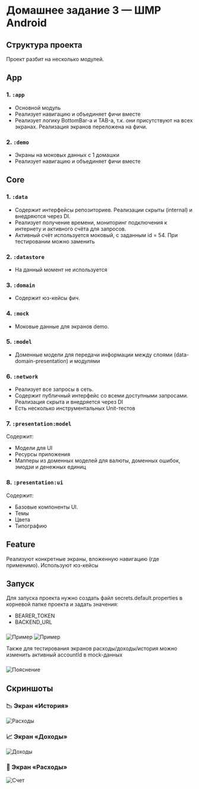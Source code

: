 # Домашнее задание 3 — ШМР Android

## Структура проекта
Проект разбит на несколько модулей.

## App
### 1. `:app`
- Основной модуль
- Реализует навигацию и объединяет фичи вместе
- Реализует логику BottomBar-a и TAB-а, т.к. они присутствуют на всех экранах. Реализация экранов переложена на фичи.

### 2. `:demo`
- Экраны на моковых данных с 1 домашки
- Реализует навигацию и объединяет фичи вместе

## Core
### 1. `:data`
- Содержит интерфейсы репозиториев. Реализации скрыты (internal) и внедряются через DI.
- Реализует получение времени, мониторинг подключения к интернету и активного счёта для запросов.
- Активный счёт используется моковый, с заданным id = 54. При тестировании можно заменить

### 2. `:datastore`
- На данный момент не используется

### 3. `:domain`
- Содержит юз-кейсы фич.

### 4. `:mock`
- Моковые данные для экранов demo. 

### 5. `:model`
- Доменные модели для передачи информации между слоями (data-domain-presentation) и модулями

### 6. `:network`
- Реализует все запросы в сеть.
- Содержит публичный интерфейс со всеми доступными запросами. Реализация скрыта и внедряется через DI
- Есть несколько инструментальных Unit-тестов

### 7. `:presentation:model`
Содержит:
- Модели для UI
- Ресурсы приложения
- Мапперы из доменных моделей для валюты, доменных ошибок, эмодзи и денежных единиц

### 8. `:presentation:ui`
Содержит:
- Базовые компоненты UI.
- Темы
- Цвета
- Типографию

## Feature
Реализуют конкретные экраны, вложенную навигацию (где применимо).
Используют юз-кейсы

## Запуск
Для запуска проекта нужно создать файл secrets.default.properties в корневой папке проекта и задать значения:
- BEARER_TOKEN
- BACKEND_URL
###
![Пример](screenshots/secrets.png)
![Пример](screenshots/secrets2.png)

Также для тестирования экранов расходы/доходы/история можно изменить активный accountId в mock-данных
###
![Пояснение](screenshots/accountId.png)

## Скриншоты

### 📉 Экран «История»
![Расходы](screenshots/history.png)

### 📈 Экран «Доходы»
![Доходы](screenshots/expenses_today.png)

### 🧾 Экран «Расходы»
![Счет](screenshots/expenses_today.png)